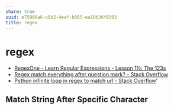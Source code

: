 ```yaml
---
share: true
uuid: e75996a6-c8d2-4eaf-b565-ea10b36f8303
title: regex
---
```

# regex
* [RegexOne - Learn Regular Expressions - Lesson 1½: The 123s](https://regexone.com/lesson/letters_and_digits)
* [Regex match everything after question mark? - Stack Overflow](https://stackoverflow.com/questions/4419000/regex-match-everything-after-question-mark)
* [Python infinite loop in regex to match url - Stack Overflow](https://stackoverflow.com/questions/28185064/python-infinite-loop-in-regex-to-match-url)'

## Match String After Specific Character